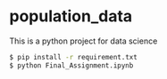 # population_data
This is a python project for data science
```bash
$ pip install -r requirement.txt
$ python Final_Assignment.ipynb
```


